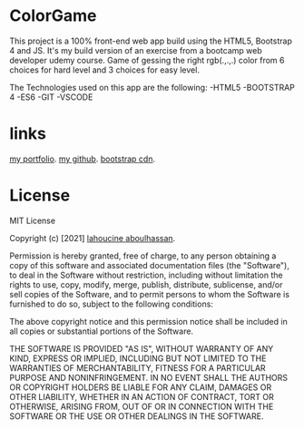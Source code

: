 # ColorGame

This project is a 100% front-end web app build using the HTML5, Bootstrap 4 and JS.
It's my build version of an exercise from a bootcamp web developer udemy course.
Game of gessing the right rgb(.,.,.) color from 6 choices for hard level and 3 choices for easy level.

The Technologies used on this app are the following:
-HTML5
-BOOTSTRAP 4
-ES6
-GIT
-VSCODE

# links

[my portfolio](https://vueportfolioapp.netlify.app).
[my github](https://github.com/LahoucineABOULHASSAN).
[bootstrap cdn](https://stackpath.bootstrapcdn.com/bootstrap/4.3.1/css/bootstrap.min.css).

# License

MIT License

Copyright (c) [2021] [lahoucine aboulhassan](https://vueportfolioapp.netlify.app).

Permission is hereby granted, free of charge, to any person obtaining a copy
of this software and associated documentation files (the "Software"), to deal
in the Software without restriction, including without limitation the rights
to use, copy, modify, merge, publish, distribute, sublicense, and/or sell
copies of the Software, and to permit persons to whom the Software is
furnished to do so, subject to the following conditions:

The above copyright notice and this permission notice shall be included in all
copies or substantial portions of the Software.

THE SOFTWARE IS PROVIDED "AS IS", WITHOUT WARRANTY OF ANY KIND, EXPRESS OR
IMPLIED, INCLUDING BUT NOT LIMITED TO THE WARRANTIES OF MERCHANTABILITY,
FITNESS FOR A PARTICULAR PURPOSE AND NONINFRINGEMENT. IN NO EVENT SHALL THE
AUTHORS OR COPYRIGHT HOLDERS BE LIABLE FOR ANY CLAIM, DAMAGES OR OTHER
LIABILITY, WHETHER IN AN ACTION OF CONTRACT, TORT OR OTHERWISE, ARISING FROM,
OUT OF OR IN CONNECTION WITH THE SOFTWARE OR THE USE OR OTHER DEALINGS IN THE
SOFTWARE.
